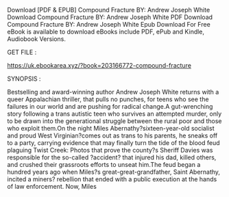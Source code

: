 Download [PDF & EPUB] Compound Fracture BY: Andrew Joseph White Download Compound Fracture BY: Andrew Joseph White PDF Download Compound Fracture BY: Andrew Joseph White Epub Download For Free eBook is available to download eBooks include PDF, ePub and Kindle, Audiobook Versions.

GET FILE :

https://uk.ebookarea.xyz/?book=203166772-compound-fracture

SYNOPSIS : 

Bestselling and award-winning author Andrew Joseph White returns with a queer Appalachian thriller, that pulls no punches, for teens who see the failures in our world and are pushing for radical change.A gut-wrenching story following a trans autistic teen who survives an attempted murder, only to be drawn into the generational struggle between the rural poor and those who exploit them.On the night Miles Abernathy?sixteen-year-old socialist and proud West Virginian?comes out as trans to his parents, he sneaks off to a party, carrying evidence that may finally turn the tide of the blood feud plaguing Twist Creek: Photos that prove the county?s Sheriff Davies was responsible for the so-called ?accident? that injured his dad, killed others, and crushed their grassroots efforts to unseat him.The feud began a hundred years ago when Miles?s great-great-grandfather, Saint Abernathy, incited a miners? rebellion that ended with a public execution at the hands of law enforcement. Now, Miles 
